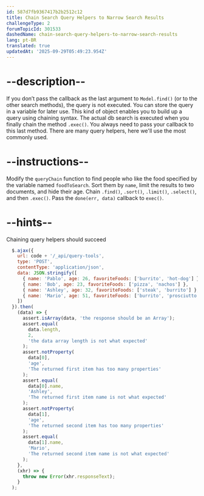 ```yaml
---
id: 587d7fb9367417b2b2512c12
title: Chain Search Query Helpers to Narrow Search Results
challengeType: 2
forumTopicId: 301533
dashedName: chain-search-query-helpers-to-narrow-search-results
lang: pt-BR
translated: true
updatedAt: '2025-09-29T05:49:23.954Z'
---
```


# --description--

If you don’t pass the callback as the last argument to `Model.find()` (or to the other search methods), the query is not executed. You can store the query in a variable for later use. This kind of object enables you to build up a query using chaining syntax. The actual db search is executed when you finally chain the method `.exec()`. You always need to pass your callback to this last method. There are many query helpers, here we'll use the most commonly used.

# --instructions--

Modify the `queryChain` function to find people who like the food specified by the variable named `foodToSearch`. Sort them by `name`, limit the results to two documents, and hide their age. Chain `.find()`, `.sort()`, `.limit()`, `.select()`, and then `.exec()`. Pass the `done(err, data)` callback to `exec()`.

# --hints--

Chaining query helpers should succeed

```js
  $.ajax({
    url: code + '/_api/query-tools',
    type: 'POST',
    contentType: 'application/json',
    data: JSON.stringify([
      { name: 'Pablo', age: 26, favoriteFoods: ['burrito', 'hot-dog'] },
      { name: 'Bob', age: 23, favoriteFoods: ['pizza', 'nachos'] },
      { name: 'Ashley', age: 32, favoriteFoods: ['steak', 'burrito'] },
      { name: 'Mario', age: 51, favoriteFoods: ['burrito', 'prosciutto'] }
    ])
  }).then(
    (data) => {
      assert.isArray(data, 'the response should be an Array');
      assert.equal(
        data.length,
        2,
        'the data array length is not what expected'
      );
      assert.notProperty(
        data[0],
        'age',
        'The returned first item has too many properties'
      );
      assert.equal(
        data[0].name,
        'Ashley',
        'The returned first item name is not what expected'
      );
      assert.notProperty(
        data[1],
        'age',
        'The returned second item has too many properties'
      );
      assert.equal(
        data[1].name,
        'Mario',
        'The returned second item name is not what expected'
      );
    },
    (xhr) => {
      throw new Error(xhr.responseText);
    }
  );
```

